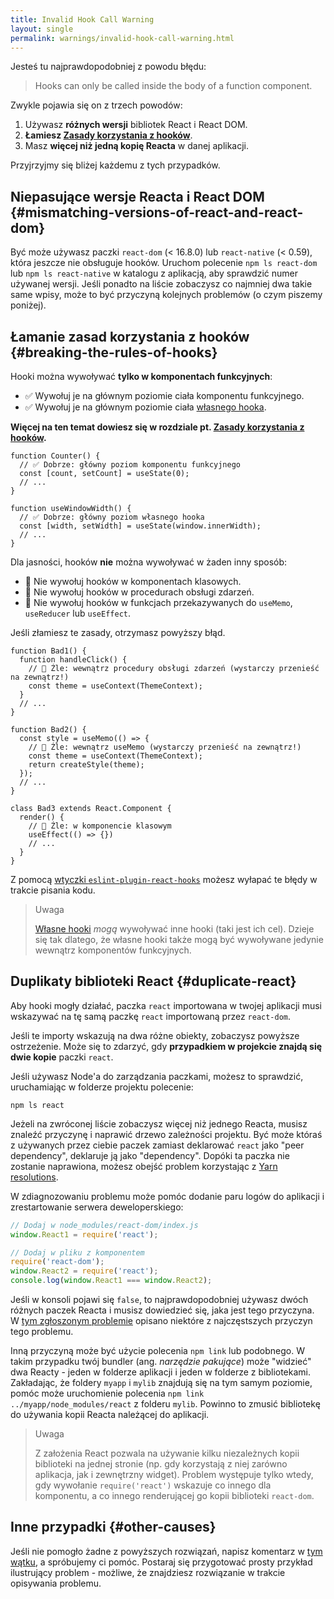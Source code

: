 ```yaml
---
title: Invalid Hook Call Warning
layout: single
permalink: warnings/invalid-hook-call-warning.html
---
```


Jesteś tu najprawdopodobniej z powodu błędu:

 > Hooks can only be called inside the body of a function component.

Zwykle pojawia się on z trzech powodów:

1. Używasz **różnych wersji** bibliotek React i React DOM.
2. **Łamiesz [Zasady korzystania z hooków](/docs/hooks-rules.html)**.
3. Masz **więcej niż jedną kopię Reacta** w danej aplikacji.

Przyjrzyjmy się bliżej każdemu z tych przypadków.

## Niepasujące wersje Reacta i React DOM {#mismatching-versions-of-react-and-react-dom}

Być może używasz paczki `react-dom` (< 16.8.0) lub `react-native` (< 0.59), która jeszcze nie obsługuje hooków. Uruchom polecenie `npm ls react-dom` lub `npm ls react-native` w katalogu z aplikacją, aby sprawdzić numer używanej wersji. Jeśli ponadto na liście zobaczysz co najmniej dwa takie same wpisy, może to być przyczyną kolejnych problemów (o czym piszemy poniżej).

## Łamanie zasad korzystania z hooków {#breaking-the-rules-of-hooks}

Hooki można wywoływać **tylko w komponentach funkcyjnych**:

* ✅ Wywołuj je na głównym poziomie ciała komponentu funkcyjnego.
* ✅ Wywołuj je na głównym poziomie ciała [własnego hooka](/docs/hooks-custom.html).

**Więcej na ten temat dowiesz się w rozdziale pt. [Zasady korzystania z hooków](/docs/hooks-rules.html).**

```js{2-3,8-9}
function Counter() {
  // ✅ Dobrze: główny poziom komponentu funkcyjnego
  const [count, setCount] = useState(0);
  // ...
}

function useWindowWidth() {
  // ✅ Dobrze: główny poziom własnego hooka
  const [width, setWidth] = useState(window.innerWidth);
  // ...
}
```

Dla jasności, hooków **nie** można wywoływać w żaden inny sposób:

* 🔴 Nie wywołuj hooków w komponentach klasowych.
* 🔴 Nie wywołuj hooków w procedurach obsługi zdarzeń.
* 🔴 Nie wywołuj hooków w funkcjach przekazywanych do `useMemo`, `useReducer` lub `useEffect`.

Jeśli złamiesz te zasady, otrzymasz powyższy błąd.

```js{3-4,11-12,20-21}
function Bad1() {
  function handleClick() {
    // 🔴 Źle: wewnątrz procedury obsługi zdarzeń (wystarczy przenieść na zewnątrz!)
    const theme = useContext(ThemeContext);
  }
  // ...
}

function Bad2() {
  const style = useMemo(() => {
    // 🔴 Źle: wewnątrz useMemo (wystarczy przenieść na zewnątrz!)
    const theme = useContext(ThemeContext);
    return createStyle(theme);
  });
  // ...
}

class Bad3 extends React.Component {
  render() {
    // 🔴 Źle: w komponencie klasowym
    useEffect(() => {})
    // ...
  }
}
```

Z pomocą [wtyczki `eslint-plugin-react-hooks`](https://www.npmjs.com/package/eslint-plugin-react-hooks) możesz wyłapać te błędy w trakcie pisania kodu.

>Uwaga
>
>[Własne hooki](/docs/hooks-custom.html) *mogą* wywoływać inne hooki (taki jest ich cel). Dzieje się tak dlatego, że własne hooki także mogą być wywoływane jedynie wewnątrz komponentów funkcyjnych.


## Duplikaty biblioteki React {#duplicate-react}

Aby hooki mogły działać, paczka `react` importowana w twojej aplikacji musi wskazywać na tę samą paczkę `react` importowaną przez `react-dom`.

Jeśli te importy wskazują na dwa różne obiekty, zobaczysz powyższe ostrzeżenie. Może się to zdarzyć, gdy **przypadkiem w projekcie znajdą się dwie kopie** paczki `react`.

Jeśli używasz Node'a do zarządzania paczkami, możesz to sprawdzić, uruchamiając w folderze projektu polecenie:

    npm ls react

Jeżeli na zwróconej liście zobaczysz więcej niż jednego Reacta, musisz znaleźć przyczynę i naprawić drzewo zależności projektu. Być może któraś z używanych przez ciebie paczek zamiast deklarować `react` jako "peer dependency", deklaruje ją jako "dependency". Dopóki ta paczka nie zostanie naprawiona, możesz obejść problem korzystając z [Yarn resolutions](https://yarnpkg.com/lang/en/docs/selective-version-resolutions/).

W zdiagnozowaniu problemu może pomóc dodanie paru logów do aplikacji i zrestartowanie serwera deweloperskiego:

```js
// Dodaj w node_modules/react-dom/index.js
window.React1 = require('react');

// Dodaj w pliku z komponentem
require('react-dom');
window.React2 = require('react');
console.log(window.React1 === window.React2);
```

Jeśli w konsoli pojawi się `false`, to najprawdopodobniej używasz dwóch różnych paczek Reacta i musisz dowiedzieć się, jaka jest tego przyczyna. W [tym zgłoszonym problemie](https://github.com/facebook/react/issues/13991) opisano niektóre z najczęstszych przyczyn tego problemu.

Inną przyczyną może być użycie polecenia `npm link` lub podobnego. W takim przypadku twój bundler (ang. *narzędzie pakujące*) może "widzieć" dwa Reacty - jeden w folderze aplikacji i jeden w folderze z bibliotekami. Zakładając, że foldery `myapp` i `mylib` znajdują się na tym samym poziomie, pomóc może uruchomienie polecenia `npm link ../myapp/node_modules/react` z folderu `mylib`. Powinno to zmusić bibliotekę do używania kopii Reacta należącej do aplikacji.

>Uwaga
>
>Z założenia React pozwala na używanie kilku niezależnych kopii biblioteki na jednej stronie (np. gdy korzystają z niej zarówno aplikacja, jak i zewnętrzny widget). Problem występuje tylko wtedy, gdy wywołanie `require('react')` wskazuje co innego dla komponentu, a co innego renderującej go kopii biblioteki `react-dom`.

## Inne przypadki {#other-causes}

Jeśli nie pomogło żadne z powyższych rozwiązań, napisz komentarz w [tym wątku](https://github.com/facebook/react/issues/13991), a spróbujemy ci pomóc. Postaraj się przygotować prosty przykład ilustrujący problem - możliwe, że znajdziesz rozwiązanie w trakcie opisywania problemu.
